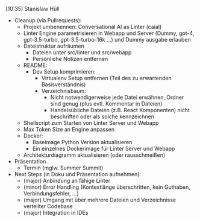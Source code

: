 [10:35] Stanislaw Hüll

- Cleanup (via Pullrequests):
    - Projekt umbenennen: Conversational AI as Linter (caial)
    - Linter Engine parametrisieren in Webapp und Server (Dummy, gpt-4, gpt-3.5-turbo, gpt-3.5-turbo-16k ...) und Dummy ausgabe erlauben
    - Dateistruktur aufräumen
        - Dateien unter src/linter und src/webapp
        - Persönliche Notizen entfernen
    - README:
        - Dev Setup komprimieren:
            - Virtualenv Setup entfernen (Teil des zu erwartenden Basisverständnis)
            - Verzeichnisbaum:
                - Nicht notwendigerweise jede Datei erwähnen, Ordner sind genug (plus evtl. Kommentar in Dateien)
                - Handelsübliche Dateien (z.B. React Komponenten) nicht beschriften oder als solche kennzeichnen
    - Shellscript zum Starten von Linter Server und Webapp
    - Max Token Size an Engine anpassen
    - Docker:
        - Baseimage Python Version aktualisieren
        - Ein einzelnes Dockerimage für Linter Server und Webapp
    - Architekturdiagramm aktualisieren (oder rausschmeißen)
- Präsentation
    - Termin (mglw. Summer Summit)
- Next Steps (in Doku und Präsentation aufnehmen):
    - (major) Anbindung an fähige Linter
    - (minor) Error Handling (Kontextlänge überschritten, kein Guthaben, Verbindungsfehler, ...)
    - (major) Umgang mit über mehrere Dateien und Verzeichnisse verteilter Codebase
    - (major) Integration in IDEs

